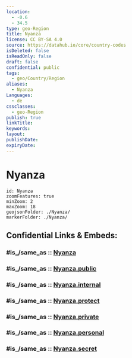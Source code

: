 ```yaml
---
location:
  - -0.6
  - 34.5
type: geo-Region
title: Nyanza
license: CC BY-SA 4.0
source: https://datahub.io/core/country-codes
isDeleted: false
isReadOnly: false
draft: false
confidential: public
tags:
  - geo/Country/Region
aliases:
  - Nyanza
Languages:
  - de
cssclasses:
  - geo-Region
publish: true
linkTitle:
keywords:
layout:
publishDate:
expiryDate:
---
```


# Nyanza

```leaflet
id: Nyanza
zoomFeatures: true 
minZoom: 2 
maxZoom: 18
geojsonFolder: ./Nyanza/
markerFolder: ./Nyanza/
```


## Confidential Links & Embeds: 

### #is_/same_as :: [Nyanza](/_Standards/Earth/Continent/Africa/Africa~East/Kenya/Provinces~Kenya/Nyanza.md) 

### #is_/same_as :: [Nyanza.public](/_public/Earth/Continent/Africa/Africa~East/Kenya/Provinces~Kenya/Nyanza.public.md) 

### #is_/same_as :: [Nyanza.internal](/_internal/Earth/Continent/Africa/Africa~East/Kenya/Provinces~Kenya/Nyanza.internal.md) 

### #is_/same_as :: [Nyanza.protect](/_protect/Earth/Continent/Africa/Africa~East/Kenya/Provinces~Kenya/Nyanza.protect.md) 

### #is_/same_as :: [Nyanza.private](/_private/Earth/Continent/Africa/Africa~East/Kenya/Provinces~Kenya/Nyanza.private.md) 

### #is_/same_as :: [Nyanza.personal](/_personal/Earth/Continent/Africa/Africa~East/Kenya/Provinces~Kenya/Nyanza.personal.md) 

### #is_/same_as :: [Nyanza.secret](/_secret/Earth/Continent/Africa/Africa~East/Kenya/Provinces~Kenya/Nyanza.secret.md)

